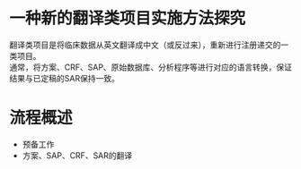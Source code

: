 # 一种新的翻译类项目实施方法探究

翻译类项目是将临床数据从英文翻译成中文（或反过来），重新进行注册递交的一类项目。   
通常，将方案、CRF、SAP、原始数据库、分析程序等进行对应的语言转换，保证结果与已定稿的SAR保持一致。

# 流程概述

- 预备工作
-   方案、SAP、CRF、SAR的翻译
